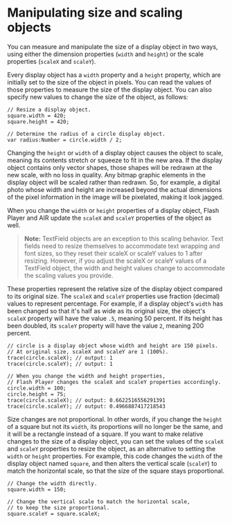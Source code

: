 # Manipulating size and scaling objects

You can measure and manipulate the size of a display object in two ways, using
either the dimension properties (`width` and `height`) or the scale properties
(`scaleX` and `scaleY`).

Every display object has a `width` property and a `height` property, which are
initially set to the size of the object in pixels. You can read the values of
those properties to measure the size of the display object. You can also specify
new values to change the size of the object, as follows:

    // Resize a display object.
    square.width = 420;
    square.height = 420;

    // Determine the radius of a circle display object.
    var radius:Number = circle.width / 2;

Changing the `height` or `width` of a display object causes the object to scale,
meaning its contents stretch or squeeze to fit in the new area. If the display
object contains only vector shapes, those shapes will be redrawn at the new
scale, with no loss in quality. Any bitmap graphic elements in the display
object will be scaled rather than redrawn. So, for example, a digital photo
whose width and height are increased beyond the actual dimensions of the pixel
information in the image will be pixelated, making it look jagged.

When you change the `width` or `height` properties of a display object, Flash
Player and AIR update the `scaleX` and `scaleY` properties of the object as
well.

> **Note:** TextField objects are an exception to this scaling behavior. Text
> fields need to resize themselves to accommodate text wrapping and font sizes,
> so they reset their scaleX or scaleY values to 1 after resizing. However, if
> you adjust the scaleX or scaleY values of a TextField object, the width and
> height values change to accommodate the scaling values you provide.

These properties represent the relative size of the display object compared to
its original size. The `scaleX` and `scaleY` properties use fraction (decimal)
values to represent percentage. For example, if a display object's `width` has
been changed so that it's half as wide as its original size, the object's
`scaleX` property will have the value `.5`, meaning 50 percent. If its height
has been doubled, its `scaleY` property will have the value `2`, meaning 200
percent.

    // circle is a display object whose width and height are 150 pixels.
    // At original size, scaleX and scaleY are 1 (100%).
    trace(circle.scaleX); // output: 1
    trace(circle.scaleY); // output: 1

    // When you change the width and height properties,
    // Flash Player changes the scaleX and scaleY properties accordingly.
    circle.width = 100;
    circle.height = 75;
    trace(circle.scaleX); // output: 0.6622516556291391
    trace(circle.scaleY); // output: 0.4966887417218543

Size changes are not proportional. In other words, if you change the `height` of
a square but not its `width`, its proportions will no longer be the same, and it
will be a rectangle instead of a square. If you want to make relative changes to
the size of a display object, you can set the values of the `scaleX` and
`scaleY` properties to resize the object, as an alternative to setting the
`width` or `height` properties. For example, this code changes the `width` of
the display object named `square`, and then alters the vertical scale (`scaleY`)
to match the horizontal scale, so that the size of the square stays
proportional.

    // Change the width directly.
    square.width = 150;

    // Change the vertical scale to match the horizontal scale,
    // to keep the size proportional.
    square.scaleY = square.scaleX;
